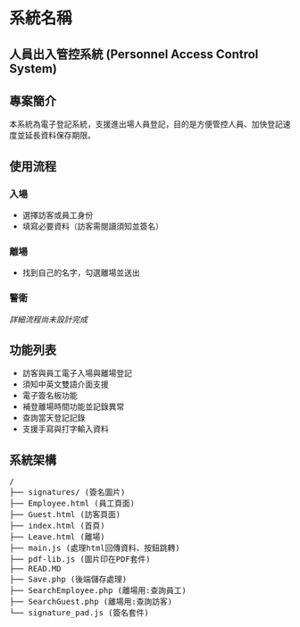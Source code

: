 # 系統名稱  
## 人員出入管控系統 (Personnel Access Control System)

## 專案簡介  
本系統為電子登記系統，支援進出場人員登記，目的是方便管控人員、加快登記速度並延長資料保存期限。

## 使用流程  

### 入場  
- 選擇訪客或員工身份  
- 填寫必要資料（訪客需閱讀須知並簽名）  

### 離場  
- 找到自己的名字，勾選離場並送出  

### 警衛  
*詳細流程尚未設計完成*

## 功能列表  
- 訪客與員工電子入場與離場登記  
- 須知中英文雙語介面支援  
- 電子簽名板功能  
- 補登離場時間功能並記錄異常  
- 查詢當天登記記錄  
- 支援手寫與打字輸入資料  

## 系統架構  
<pre>
/
├── signatures/ (簽名圖片)
├── Employee.html (員工頁面)
├── Guest.html (訪客頁面)
├── index.html (首頁)
├── Leave.html (離場)
├── main.js (處理html回傳資料、按鈕跳轉)
├── pdf-lib.js (圖片印在PDF套件) 
├── READ.MD 
├── Save.php (後端儲存處理)
├── SearchEmployee.php (離場用:查詢員工)
├── SearchGuest.php (離場用:查詢訪客)
└── signature_pad.js (簽名套件)
</pre>